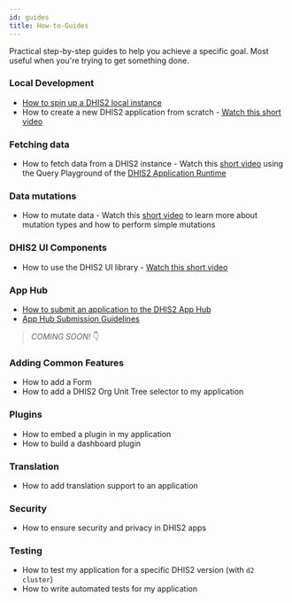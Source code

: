 ```yaml
---
id: guides
title: How-to-Guides
---
```


Practical step-by-step guides to help you achieve a specific goal. Most useful when you're trying to get something done. 

### Local Development
- [How to spin up a DHIS2 local instance](/docs/guides/spin-up-local-instance)
- How to create a new DHIS2 application from scratch - [Watch this short video](https://youtu.be/oi9mSa62G0Q?t=497)

### Fetching data
- How to fetch data from a DHIS2 instance - Watch this [short video](https://youtu.be/zw0UwsZ2Pww?list=PLo6Seh-066RynhjhnJNUITOZykA7397We&t=349) using the Query Playground of the [DHIS2 Application Runtime](https://runtime.dhis2.nu/#/)

### Data mutations 
- How to mutate data - Watch this [short video](https://youtu.be/dLoOWGJU0Cg) to learn more about mutation types and how to perform simple mutations 

### DHIS2 UI Components
- How to use the DHIS2 UI library - [Watch this short video](https://youtu.be/oi9mSa62G0Q?t=2358)  
<!-- - How to add a DHIS2 UI Button to my application -->
<!-- - How to use a sidebar layout in my application -->

### App Hub
- [How to submit an application to the DHIS2 App Hub](./guides/submit-apphub)
- [App Hub Submission Guidelines](./guides/apphub-guidelines)

> _COMING SOON!_ 👇

### Adding Common Features 
- How to add a Form 
- How to add a DHIS2 Org Unit Tree selector to my application 

### Plugins 
- How to embed a plugin in my application
- How to build a dashboard plugin 

### Translation 
- How to add translation support to an application

### Security 
- How to ensure security and privacy in DHIS2 apps

### Testing 
- How to test my application for a specific DHIS2 version (with `d2 cluster`)
- How to write automated tests for my application
